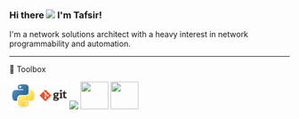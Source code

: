### Hi there <img src="https://raw.githubusercontent.com/MartinHeinz/MartinHeinz/master/wave.gif" width="30px"/> I'm Tafsir!
I'm a network solutions architect with a heavy interest in network programmability and automation.

---
🧰 Toolbox

<img src="https://raw.githubusercontent.com/devicons/devicon/master/icons/python/python-original.svg" alt="python_logo" width="50" height="50"/> <img src="https://raw.githubusercontent.com/devicons/devicon/master/icons/git/git-original-wordmark.svg" alt="git_logo" width="50"/> <img src="https://cdn.worldvectorlogo.com/logos/ansible.svg" width="50"/> <img src="https://raw.githubusercontent.com/ecceman/affinity/master/svg/circle/blue/c_router2_blue.svg" width="50" height="50"/>
<img src="https://raw.githubusercontent.com/ecceman/affinity/master/svg/square/gray/sq_switch_multilayer.svg" width="50" height="50"/>

<!--
**ttafsir/ttafsir** is a ✨ _special_ ✨ repository because its `README.md` (this file) appears on your GitHub profile.

Here are some ideas to get you started:

- 🔭 I’m currently working on ...
- 🌱 I’m currently learning ...
- 👯 I’m looking to collaborate on ...
- 🤔 I’m looking for help with ...
- 💬 Ask me about ...
- 📫 How to reach me: ...
- 😄 Pronouns: ...
- ⚡ Fun fact: ...
-->
